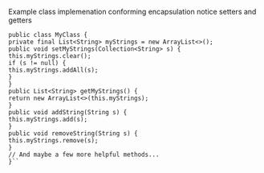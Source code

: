 Example class implemenation conforming encapsulation
notice setters and getters
```
public class MyClass {
private final List<String> myStrings = new ArrayList<>();
public void setMyStrings(Collection<String> s) {
this.myStrings.clear(); 
if (s != null) { 
this.myStrings.addAll(s); 
} 
}
public List<String> getMyStrings() {
return new ArrayList<>(this.myStrings);
}
public void addString(String s) { 
this.myStrings.add(s); 
}
public void removeString(String s) { 
this.myStrings.remove(s); 
}
// And maybe a few more helpful methods...
}``

```

